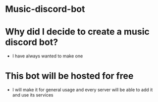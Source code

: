 # Music-discord-bot

# Why did I decide to create a music discord bot?
* I have always wanted to make one

# This bot will be hosted for free
* I will make it for general usage and every server will be able to add it and use its services
